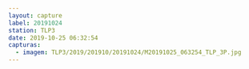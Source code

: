 ```yaml
---
layout: capture
label: 20191024
station: TLP3
date: 2019-10-25 06:32:54
capturas:
  - imagem: TLP3/2019/201910/20191024/M20191025_063254_TLP_3P.jpg
---
```

